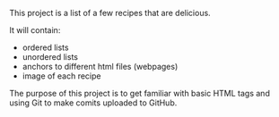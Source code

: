 This project is a list of a few recipes that are delicious.

It will contain:
 - ordered lists
 - unordered lists
 - anchors to different html files (webpages)
 - image of each recipe

The purpose of this project is to get familiar with basic HTML tags and using Git to make comits uploaded to GitHub.